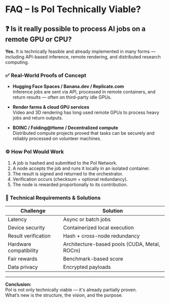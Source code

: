 # FAQ – Is PoI Technically Viable?

## ❓ Is it really possible to process AI jobs on a remote GPU or CPU?

**Yes.** It is technically feasible and already implemented in many forms — including API-based inference, remote rendering, and distributed research computing.

### ✅ Real-World Proofs of Concept

- **Hugging Face Spaces / Banana.dev / Replicate.com**  
  Inference jobs are sent via API, processed in remote containers, and return results — often on third-party idle GPUs.

- **Render farms & cloud GPU services**  
  Video and 3D rendering has long used remote GPUs to process heavy jobs and return outputs.

- **BOINC / Folding@Home / Decentralized compute**  
  Distributed compute projects proved that tasks can be securely and reliably processed on volunteer machines.

### ⚙️ How PoI Would Work

1. A job is hashed and submitted to the PoI Network.
2. A node accepts the job and runs it locally in an isolated container.
3. The result is signed and returned to the orchestrator.
4. Verification occurs (checksum + optional redundancy).
5. The node is rewarded proportionally to its contribution.

### 🧩 Technical Requirements & Solutions

| Challenge                   | Solution                                      |
|----------------------------|-----------------------------------------------|
| Latency                    | Async or batch jobs                           |
| Device security            | Containerized local execution                 |
| Result verification        | Hash + cross-node redundancy                  |
| Hardware compatibility     | Architecture-based pools (CUDA, Metal, ROCm)  |
| Fair rewards               | Benchmark-based score                         |
| Data privacy               | Encrypted payloads                            |

---

**Conclusion:**  
PoI is not only technically viable — it's already partially proven.  
What’s new is the structure, the vision, and the purpose.

